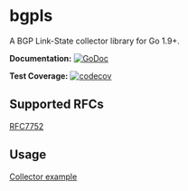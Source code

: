 # bgpls
A BGP Link-State collector library for Go 1.9+.

**Documentation:** [![GoDoc](https://godoc.org/github.com/jwhited/bgpls?status.svg)](https://godoc.org/github.com/jwhited/bgpls)

**Test Coverage:** [![codecov](https://codecov.io/gh/jwhited/bgpls/branch/master/graph/badge.svg)](https://codecov.io/gh/jwhited/bgpls)

## Supported RFCs
[RFC7752](https://tools.ietf.org/html/rfc7752)

## Usage
[Collector example](https://godoc.org/pkg/github.com/jwhited/bgpls/#example_Collector)
